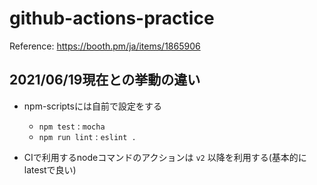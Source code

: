# github-actions-practice

Reference: https://booth.pm/ja/items/1865906

## 2021/06/19現在との挙動の違い

- npm-scriptsには自前で設定をする
  - `npm test` : `mocha`
  - `npm run lint` : `eslint .`

- CIで利用するnodeコマンドのアクションは `v2` 以降を利用する(基本的にlatestで良い)